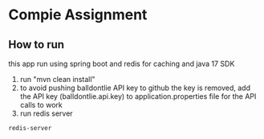 # Compie Assignment
## How to run
this app run using spring boot and redis for caching and java 17 SDK
1. run "mvn clean install"
2. to avoid pushing balldontlie API key to github the key is removed, add the API key (balldontlie.api.key) to application.properties file for the API calls to work
3. run redis server
```bash
redis-server
```